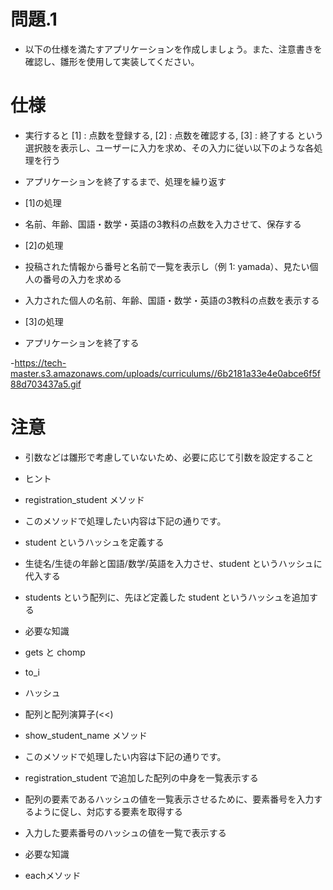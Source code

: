 # 問題.1
- 以下の仕様を満たすアプリケーションを作成しましょう。また、注意書きを確認し、雛形を使用して実装してください。

# 仕様
- 実行すると [1] : 点数を登録する, [2] : 点数を確認する, [3] : 終了する という選択肢を表示し、ユーザーに入力を求め、その入力に従い以下のような各処理を行う
- アプリケーションを終了するまで、処理を繰り返す

- [1]の処理
- 名前、年齢、国語・数学・英語の3教科の点数を入力させて、保存する

- [2]の処理
- 投稿された情報から番号と名前で一覧を表示し（例 1: yamada）、見たい個人の番号の入力を求める
- 入力された個人の名前、年齢、国語・数学・英語の3教科の点数を表示する

- [3]の処理
- アプリケーションを終了する

-https://tech-master.s3.amazonaws.com/uploads/curriculums//6b2181a33e4e0abce6f5f88d703437a5.gif
# 注意
- 引数などは雛形で考慮していないため、必要に応じて引数を設定すること

- ヒント
- registration_student メソッド
- このメソッドで処理したい内容は下記の通りです。

- student というハッシュを定義する
- 生徒名/生徒の年齢と国語/数学/英語を入力させ、student というハッシュに代入する
- students という配列に、先ほど定義した student というハッシュを追加する
- 必要な知識

- gets と chomp
- to_i
- ハッシュ
- 配列と配列演算子(<<)
- show_student_name メソッド
- このメソッドで処理したい内容は下記の通りです。

- registration_student で追加した配列の中身を一覧表示する
- 配列の要素であるハッシュの値を一覧表示させるために、要素番号を入力するように促し、対応する要素を取得する
- 入力した要素番号のハッシュの値を一覧で表示する
- 必要な知識
- eachメソッド
